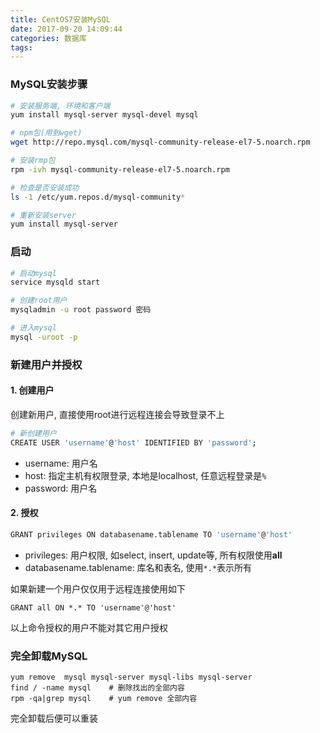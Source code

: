 ```yaml
---
title: CentOS7安装MySQL
date: 2017-09-20 14:09:44
categories: 数据库
tags:
---
```


### MySQL安装步骤
```bash
# 安装服务端, 环境和客户端
yum install mysql-server mysql-devel mysql

# npm包(用到wget)
wget http://repo.mysql.com/mysql-community-release-el7-5.noarch.rpm

# 安装rmp包
rpm -ivh mysql-community-release-el7-5.noarch.rpm

# 检查是否安装成功
ls -1 /etc/yum.repos.d/mysql-community*

# 重新安装server
yum install mysql-server
```

### 启动
```bash
# 启动mysql
service mysqld start

# 创建root用户
mysqladmin -u root password 密码

# 进入mysql
mysql -uroot -p
```

### 新建用户并授权
#### 1. 创建用户
创建新用户, 直接使用root进行远程连接会导致登录不上
```bash
# 新创建用户
CREATE USER 'username'@'host' IDENTIFIED BY 'password';
```
- username: 用户名
- host: 指定主机有权限登录, 本地是localhost, 任意远程登录是`%`
- password: 用户名

#### 2. 授权
```bash
GRANT privileges ON databasename.tablename TO 'username'@'host'
```
- privileges: 用户权限, 如select, insert, update等, 所有权限使用**all**
- databasename.tablename: 库名和表名, 使用`*.*`表示所有

如果新建一个用户仅仅用于远程连接使用如下
```MySQL
GRANT all ON *.* TO 'username'@'host'
```
以上命令授权的用户不能对其它用户授权

### 完全卸载MySQL
```
yum remove  mysql mysql-server mysql-libs mysql-server
find / -name mysql    # 删除找出的全部内容
rpm -qa|grep mysql    # yum remove 全部内容
```
完全卸载后便可以重装
